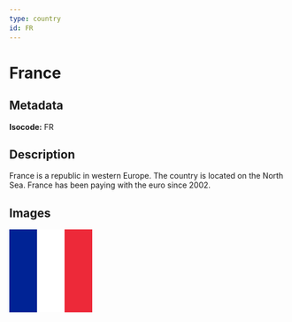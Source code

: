```yaml
---
type: country
id: FR
---
```


# France

## Metadata

**Isocode:** FR

## Description

France is a republic in western Europe. The country is located on the North Sea. France has been paying with the euro since 2002.

## Images

<img src="fr.png" height="150" alt="France">